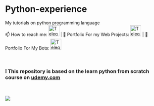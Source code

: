 # Python-experience
My tutorials on python programming language<br/>
📫 How to reach me: <a href="https://t.me/KamoliddinDev"><img height="35em" src="https://telegra.ph/file/6dab703f0e680b0ed613f.png" alt = "Telegram"/></a>
| 👀 Portfolio For my Web Projects: <a href="https://t.me/my_partfolio_web"><img height="35em" src="https://user-images.githubusercontent.com/104998959/210446006-ef9c2d16-3ee7-43fa-904e-34785c3dfb5b.png" alt = "Telegram channel" algin = "center"/></a>
| 👀 Portfolio For My Bots: <a href="https://t.me/my_partfolio_web"><img height="35em" src="https://user-images.githubusercontent.com/104998959/210446006-ef9c2d16-3ee7-43fa-904e-34785c3dfb5b.png" alt = "Telegram channel"/></a>
<br/><br/><br/>

<h3>❕ This repository is based on the learn python from scratch course on <a href="https://www.udemy.com/">udemy.com</a></h3>
<br/><br/>
<a href="https://www.udemy.com/course/bestpython/"><img src="https://user-images.githubusercontent.com/104998959/210450319-0b5aa64f-3a2b-4cc8-b938-5da690b33da6.png"></a>